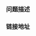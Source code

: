 <!--
描述要求：
  * what，出现了什么问题
  * when，什么情况下出现的
  * where，在哪造成了影响
  
链接地址：
  * 出现问题的应用地址、图片、代码地址，方便解决问题人员快速处理

如：
  在上传一个文件后，从第一行开始滚动到300行的过程中，页面出现多次卡顿。
  造成页面根本没法正常预览使用

  注：发现是在滚动过程中，发了100多次请求到后台。
  
  上传的文件地址：[http://www.fn.com/a.xslx](a.xslx)

-->

### 问题描述 ###

### 链接地址 ###

